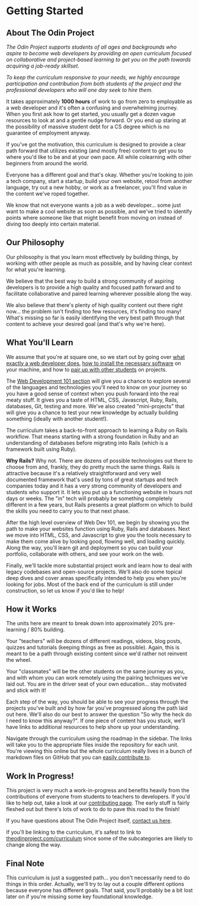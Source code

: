# Getting Started

## About The Odin Project

*The Odin Project supports students of all ages and backgrounds who aspire to become web developers by providing an open curriculum focused on collaborative and project-based learning to get you on the path towards acquiring a job-ready skillset.*

*To keep the curriculum responsive to your needs, we highly encourage participation and contribution from both students of the project and the professional developers who will one day seek to hire them.*

It takes approximately **1000 hours** of work to go from zero to employable as a web developer and it's often a confusing and overwhelming journey.  When you first ask how to get started, you usually get a dozen vague resources to look at and a gentle nudge forward.  Or you end up staring at the possibility of massive student debt for a CS degree which is no guarantee of employment anyway.  

If you've got the motivation, this curriculum is designed to provide a clear path forward that utilizes existing (and mostly free) content to get you to where you'd like to be and at your own pace.  All while colearning with other beginners from around the world.

Everyone has a different goal and that's okay.  Whether you're looking to join a tech company, start a startup, build your own website, retool from another language, try out a new hobby, or work as a freelancer, you'll find value in the content we've roped together.  

We know that not everyone wants a job as a web developer... some just want to make a cool website as soon as possible, and we've tried to identify points where someone like that might benefit from moving on instead of diving too deeply into certain material.

## Our Philosophy

Our philosophy is that you learn most effectively by building things, by working with other people as much as possible, and by having clear context for what you're learning.  

We believe that the best way to build a strong community of aspiring developers is to provide a high quality and focused path forward and to facilitate collaborative and paired learning wherever possible along the way.

We also believe that there's plenty of high quality content out there right now... the problem isn't finding too few resources, it's finding too many!  What's missing so far is easily identifying the very best path through that content to achieve your desired goal (and that's why we're here).

## What You'll Learn

We assume that you're at square one, so we start out by going over [what exactly a web developer does](https://www.theodinproject.com/courses/web-development-101/lessons/introduction-to-web-development), [how to install the necessary software](https://www.theodinproject.com/courses/web-development-101/lessons/installation-overview) on your machine, and how to [pair up with other students](https://www.theodinproject.com/courses/web-development-101/lessons/introduction-to-pair-programming) on projects.  

The [Web Development 101 section](https://www.theodinproject.com/courses/web-development-101) will give you a chance to explore several of the languages and technologies you'll need to know on your journey so you have a good sense of context when you push forward into the real meaty stuff.  It gives you a taste of HTML, CSS, Javascript, Ruby, Rails, databases, Git, testing and more.  We've also created "mini-projects" that will give you a chance to test your new knowledge by actually building something (ideally with another student!).

The curriculum takes a back-to-front approach to learning a Ruby on Rails workflow.  That means starting with a strong foundation in Ruby and an understanding of databases before migrating into Rails (which is a framework built using Ruby).

**Why Rails?**  Why not.  There are dozens of possible technologies out there to choose from and, frankly, they do pretty much the same things.  Rails is attractive because it's a relatively straightforward and very well documented framework that's used by tons of great startups and tech companies today and it has a very strong community of developers and students who support it.  It lets you put up a functioning website in hours not days or weeks.  The "in" tech will probably be something completely different in a few years, but Rails presents a great platform on which to build the skills you need to carry you to that next phase.

After the high level overview of Web Dev 101, we begin by showing you the path to make your websites function using Ruby, Rails and databases.  Next we move into HTML, CSS, and Javascript to give you the tools necessary to make them come alive by looking good, flowing well, and loading quickly.  Along the way, you'll learn git and deployment so you can build your portfolio, collaborate with others, and see your work on the web.

Finally, we'll tackle more substantial project work and learn how to deal with legacy codebases and open-source projects. We'll also do some topical deep dives and cover areas specifically intended to help you when you're looking for jobs.  Most of the back end of the curriculum is still under construction, so let us know if you'd like to help!

## How it Works

The units here are meant to break down into approximately 20% pre-learning / 80% building.  

Your "teachers" will be dozens of different readings, videos, blog posts, quizzes and tutorials (keeping things as free as possible).  Again, this is meant to be a path through existing content since we'd rather not reinvent the wheel.  

Your "classmates" will be the other students on the same journey as you, and with whom you can work remotely using the pairing techniques we've laid out.  You are in the driver seat of your own education... stay motivated and stick with it!

Each step of the way, you should be able to see your progress through the projects you've built and by how far you've progressed along the path laid out here.  We'll also do our best to answer the question "So why the heck do I need to know this anyway?".  If one piece of content has you stuck, we'll have links to additional resources to help shore up your understanding.

Navigate through the curriculum using the roadmap in the sidebar.  The links will take you to the appropriate files inside the repository for each unit. You're viewing this online but the whole curriculum really lives in a bunch of markdown files on GitHub that you can [easily contribute to](/contributing.md).

## Work In Progress!

This project is very much a work-in-progress and benefits heavily from the contributions of everyone from students to teachers to developers.  If you'd like to help out, take a look at our [contributing page](/contributing.md).  The early stuff is fairly fleshed out but there's lots of work to do to pave this road to the finish!

If you have questions about The Odin Project itself, [contact us here](mailto:admin@theodinproject.com).

If you'll be linking to the curriculum, it's safest to link to [theodinproject.com/curriculum](https://www.theodinproject.com/courses) since some of the subcategories are likely to change along the way.

## Final Note

This curriculum is just a suggested path... you don't necessarily need to do things in this order.  Actually, we'll try to lay out a couple different options because everyone has different goals.  That said, you'll probably be a bit lost later on if you're missing some key foundational knowledge.  
